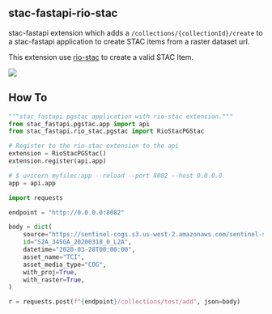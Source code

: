 ## stac-fastapi-rio-stac

stac-fastapi extension which adds a `/collections/{collectionId}/create` to a stac-fastapi application to create STAC items from a raster dataset url.

This extension use [rio-stac](https://developmentseed.org/rio-stac/) to create a valid STAC Item.

![](https://user-images.githubusercontent.com/10407788/126988918-a98df987-6a8a-4367-aeae-1f0d1e1ca8a2.png)


## How To

```python
"""stac_fastapi pgstac application with rio-stac extension."""
from stac_fastapi.pgstac.app import api
from stac_fastapi.rio_stac.pgstac import RioStacPGStac

# Register to the rio-stac extension to the api
extension = RioStacPGStac()
extension.register(api.app)

# $ uvicorn myfilec:app --reload --port 8082 --host 0.0.0.0
app = api.app
```

```python
import requests

endpoint = "http://0.0.0.0:8082"

body = dict(
    source="https://sentinel-cogs.s3.us-west-2.amazonaws.com/sentinel-s2-l2a-cogs/34/S/GA/2020/3/S2A_34SGA_20200318_0_L2A/TCI.tif",
    id="S2A_34SGA_20200318_0_L2A",
    datetime="2020-03-28T00:00:00",
    asset_name="TCI",
    asset_media_type="COG",
    with_proj=True,
    with_raster=True,
)

r = requests.post(f"{endpoint}/collections/test/add", json=body)
```
